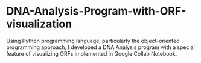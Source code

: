 # DNA-Analysis-Program-with-ORF-visualization
Using Python programming language, particularly the object-oriented programming approach, I developed a DNA Analysis program with a special feature of visualizing ORFs implemented in Google Collab Notebook.
